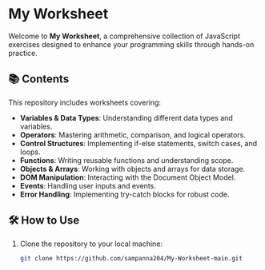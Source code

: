 # My Worksheet

Welcome to **My Worksheet**, a comprehensive collection of JavaScript exercises designed to enhance your programming skills through hands-on practice.

## 📚 Contents

This repository includes worksheets covering:

- **Variables & Data Types**: Understanding different data types and variables.
- **Operators**: Mastering arithmetic, comparison, and logical operators.
- **Control Structures**: Implementing if-else statements, switch cases, and loops.
- **Functions**: Writing reusable functions and understanding scope.
- **Objects & Arrays**: Working with objects and arrays for data storage.
- **DOM Manipulation**: Interacting with the Document Object Model.
- **Events**: Handling user inputs and events.
- **Error Handling**: Implementing try-catch blocks for robust code.

## 🛠️ How to Use

1. Clone the repository to your local machine:
   ```bash
   git clone https://github.com/sampanna204/My-Worksheet-main.git
